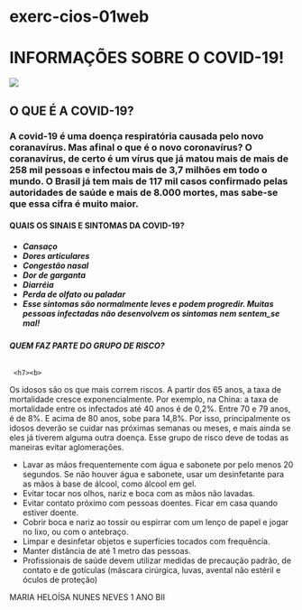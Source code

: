 # exerc-cios-01web
<!DOCTYPE html>
<html lang="pt-br">
<head>
    <title>PÁGINA SOBRE O COVID-19!</title>
</head>
<body>
    <h1>INFORMAÇÕES SOBRE O COVID-19!</h1>
    <img src="file:///storage/emulated/0/Download/images%20(1).jpeg" 
   <p></p>
    <h2>O QUE É A COVID-19?</h2> 
    <h3>
 A covid-19 é uma doença respiratória causada pelo novo coranavírus. Mas afinal o que é o novo coronavírus? O coranavírus, de certo é um vírus que já matou mais de mais de 258 mil pessoas e infectou mais de 3,7 milhões em todo o mundo. O Brasil já tem mais de 117 mil casos confirmado pelas autoridades de saúde e mais de 8.000 mortes, mas sabe-se que essa cifra é muito maior.</h3>
  <p></p>
   <h4>QUAIS OS SINAIS E SINTOMAS DA COVID-19?</h4> <h5>
       <ul> <li>Cansaço</li>
           <li>Dores articulares</li>
           <li>Congestão nasal</li>
           <li>Dor de garganta</li>
           <li>Diarréia</li>
           <li>Perda de olfato ou paladar</li>
           <li>Esse sintomas são normalmente leves e podem progredir. Muitas pessoas infectadas não desenvolvem os sintomas nem sentem_se mal!</li></h5>
        </ul>
        <p></p>
<h6><b>QUEM FAZ PARTE DO GRUPO DE RISCO?</b></h6>
     
     <h7><b>
Os idosos são os que mais correm riscos. A partir dos 65 anos, a taxa de mortalidade cresce exponencialmente. Por exemplo, na China: a taxa de mortalidade entre os infectados até 40 anos é de 0,2%. Entre 70 e 79 anos, é de 8%. E acima de 80 anos, sobe para 14,8%. Por isso, principalmente os idosos deverão se cuidar nas próximas semanas ou meses, e mais ainda se eles já tiverem alguma outra doença. Esse grupo de risco deve de todas as maneiras evitar aglomerações.</b></h7>
    <h8>
    <ul>
 <li>Lavar as mãos frequentemente com água e sabonete por pelo menos 20 segundos. Se não houver água e sabonete, usar um desinfetante para as mãos à base de álcool, como álcool em gel.</li>
 <li>Evitar tocar nos olhos, nariz e boca com as mãos não lavadas.</li>
 <li>Evitar contato próximo com pessoas doentes.
Ficar em casa quando estiver doente.</li>
 <li>Cobrir boca e nariz ao tossir ou espirrar com um lenço de papel e jogar no lixo, ou com o antebraço.</li>
 <li>Limpar e desinfetar objetos e superfícies tocados com frequência.</li>
 <liEvitar abraços, beijos e apertos de mãos.</li>
 <li>Manter distância de até 1 metro das pessoas.</li>
<li>Profissionais de saúde devem utilizar medidas de precaução padrão, de contato e de gotículas (máscara cirúrgica, luvas, avental não estéril e óculos de proteção)</li> </ul> </h8>
        <h9>MARIA HELOÍSA NUNES NEVES 1 ANO BII</h9>
</body>
</html>
